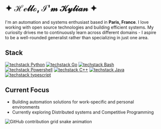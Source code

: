 # 	&#10022; ℋℯ𝓁𝓁ℴ, ℐ'𝓂 𝒦𝓎𝓁𝒾𝒶𝓃 &#10022;

I'm an automation and systems enthusiast based in **Paris, France**. I love working with open source technologies and building efficient systems. My curiosity drives me to continuously learn across different domains - I aspire to be a well-rounded generalist rather than specializing in just one area.

## Stack

[![techstack Python](https://readme-components.vercel.app/api?component=logo&logo=python&fill=linear-gradient%2862deg%2C%20%238EC5FC%200%25%2C%20%23E0C3FC%20100%25%29%3B%0A)](https://github.com/harish-sethuraman/readme-components)
[![techstack Go](https://readme-components.vercel.app/api?component=logo&logo=go&fill=linear-gradient%2862deg%2C%20%238EC5FC%200%25%2C%20%23E0C3FC%20100%25%29%3B%0A)](https://github.com/harish-sethuraman/readme-components)
[![techstack Bash](https://readme-components.vercel.app/api?component=logo&logo=Bash+&fill=linear-gradient%2862deg%2C%20%238EC5FC%200%25%2C%20%23E0C3FC%20100%25%29%3B%0A)](https://github.com/harish-sethuraman/readme-components)
[![techstack Powershell](https://readme-components.vercel.app/api?component=logo&logo=powershell&size=small&&fill=linear-gradient%2862deg%2C%20%238EC5FC%200%25%2C%20%23E0C3FC%20100%25%29%3B%0A)](https://github.com/harish-sethuraman/readme-components)
[![techstack C++](https://readme-components.vercel.app/api?component=logo&logo=cpp+&fill=linear-gradient%2862deg%2C%20%238EC5FC%200%25%2C%20%23E0C3FC%20100%25%29%3B%0A)](https://github.com/harish-sethuraman/readme-components)
[![techstack Java](https://readme-components.vercel.app/api?component=logo&logo=java&fill=linear-gradient%2862deg%2C%20%238EC5FC%200%25%2C%20%23E0C3FC%20100%25%29%3B%0A)](https://github.com/harish-sethuraman/readme-components)
[![techstack typescript](https://readme-components.vercel.app/api?component=logo&logo=typescript&&fill=linear-gradient%2862deg%2C%20%238EC5FC%200%25%2C%20%23E0C3FC%20100%25%29%3B%0A)](https://github.com/harish-sethuraman/readme-components)

## Current Focus

- Building automation solutions for work-specific and personal environments
- Currently exploring Distributed systems and Competitive Programming

![GitHub contribution grid snake animation](https://github.com/yourusername/yourusername/blob/output/github-contribution-grid-snake.svg)
